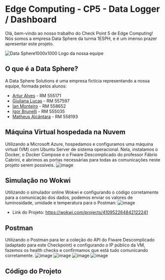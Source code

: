 # Edge Computing - CP5 - Data Logger / Dashboard
Olá, bem-vindo ao nosso trabalho do Check Point 5 de Edge Computing! Nós somos a empresa Data Sphere da turma 1ESPH, e é um imenso prazer apresentar este projeto.

![Data Sphere1000x1000](https://github.com/ianmonteirom/CP2-Edge/assets/152393807/0fe80a9b-6290-417d-8367-2abe3824d0b0)
Logo da nossa equipe
## O que é a Data Sphere?
A Data Sphere Solutions é uma empresa fictícia representando a nossa equipe, formada pelos alunos: 
-  <a href="https://www.linkedin.com/in/artur-alves-tenca-b1ba862b6/">Artur Alves</a> - RM 555171 
- <a href="https://www.linkedin.com/in/giuliana-lucas-85b4532b6/">Giuliana Lucas</a> - RM 557597
- <a href="https://www.linkedin.com/in/ian-monteiro-moreira-a4543a2b7/">Ian Monteiro</a> - RM 558652 
- <a href="https://www.linkedin.com/in/igor-brunelli-ralo-39143a2b7/">Igor Brunelli</a> - RM 555035
- <a href="https://www.linkedin.com/in/matheus-estev%C3%A3o-5248b9238/">Matheus Alcântara</a> - RM 558193

## Máquina Virtual hospedada na Nuvem
Utilizando a Microsoft Azure, hospedamos e configuramos uma máquina virtual (VM) com Ubuntu Server de sistema operacional. Nela, instalamos o Docker, o Docker Compose e o Fiware Descomplicado do professor Fábrio Cabrini, e abrimos as portas necessárias para todas as comunicações neste projeto serem possíveis.
![image](https://github.com/user-attachments/assets/40755ca2-5925-4e9e-a063-1c94e3953cbb)

## Simulação no Wokwi
Utilizando o simulador online Wokwi e configurando o código corretamente para a comunicação dos dados, podemos enviar os valores de luminosidade, umidade e temperatura para o Postman:
![image](https://github.com/user-attachments/assets/6e7e57d1-fd03-48a4-8a38-1bcc5d2b7088)

- Link do Projeto: https://wokwi.com/projects/410952264842122241

## Postman
Utilizando o Postman para ler a coleção do API do Fiware Descomplicado (adaptado para este Checkpoint) e configurando o IP público da VM, fazemos os health checks e confirmamos que está tudo comunicando corretamente.
![image](https://github.com/user-attachments/assets/ad7cfabe-54e6-4e79-991b-507691bbe501)
![image](https://github.com/user-attachments/assets/9dadf132-e51e-4b70-b94e-200baa7d275d)
![image](https://github.com/user-attachments/assets/dbb7e187-33c6-4782-98c0-e433c94b7577)
![image](https://github.com/user-attachments/assets/ee958b0e-2e61-4d4d-bdc7-c2de6d6bf75f)




## Código do Projeto
```

```
